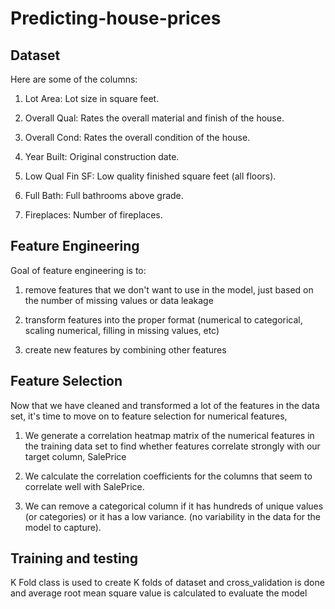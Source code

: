 # Predicting-house-prices

## Dataset

Here are some of the columns:

1. Lot Area: Lot size in square feet.

2. Overall Qual: Rates the overall material and finish of the house.

3. Overall Cond: Rates the overall condition of the house.

4. Year Built: Original construction date.

5. Low Qual Fin SF: Low quality finished square feet (all floors).

6. Full Bath: Full bathrooms above grade.

7. Fireplaces: Number of fireplaces.

## Feature Engineering

Goal of feature engineering is to:

1. remove features that we don't want to use in the model, just based on the number of missing values or data leakage

2. transform features into the proper format (numerical to categorical, scaling numerical, filling in missing values, etc)

3. create new features by combining other features


## Feature Selection

Now that we have cleaned and transformed a lot of the features in the data set, it's time to move on to feature selection for numerical features, 

1) We generate a correlation heatmap matrix of the numerical features in the training data set to find whether features correlate strongly with our target column, SalePrice 

2) We calculate the correlation coefficients for the columns that seem to correlate well with SalePrice. 

3) We can remove a categorical column if it has hundreds of unique values (or categories) or it has a low variance. (no variability in the data for the model to capture).


## Training and testing

K Fold class is used to create K folds of dataset and cross_validation is done and average root mean square value is calculated to evaluate the model
